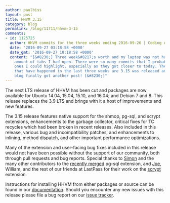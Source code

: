 ```yaml
---
author: paulbiss
layout: post
title: HHVM 3.15
category: blog
permalink: /blog/11711/hhvm-3-15
comments:
- id: 1125725
  author: HHVM commits for the three weeks ending 2016-09-26 | Coding Aloud
  date: '2016-09-27 03:18:58 +0000'
  date_gmt: '2016-09-27 10:18:58 +0000'
  content: "[&#8230;] Three week&#8217;s worth and my laptop was not happy with the
    amount of tabs I had open. There were so many commits that I probably missed some
    ones I could highlight, especially as they got closer to today. The main things
    that have happened in the last three weeks are 3.15 was released and the main
    blog finally got another post! [&#8230;]"
---
```


The next LTS release of HHVM has been cut and packages are now available for Ubuntu 14.04, 15.04, 15.10, and 16.04; and Debian 7 and 8. This release replaces the 3.9 LTS and brings with it a host of improvements and new features.

<!--truncate-->

The 3.15 release features native support for the shmop, pg-sql, and scrypt extensions, enhancements to the garbage collector, critical fixes for TC recycles which had been broken in recent releases. Also included in this release, various bug and incompatibility patches, and enhancements to inlining, method dispatch, and other important performance optimizations.

Many of the extension and user-facing bug fixes included in this release would not have been possible without the support of our community, both through pull requests and bug reports. Special thanks to [Simon](https://github.com/simonwelsh) and the many other contributors to the [recently merged](https://github.com/facebook/hhvm/commit/cc973802814b6a4d0545bee07c84e24d08120140) pg-sql extension, and [Joe](https://github.com/joelastpass), William, and the rest of our friends at LastPass for their work on the [scrypt](https://github.com/facebook/hhvm/commit/a3d57470c7cb17d857fa9d0c477833aabe7d4dd4) extension.

Instructions for installing HHVM from either packages or source can be found in our [documentation](https://docs.hhvm.com/hhvm/installation/introduction). Should you encounter any new issues with this release please file a bug report on our [issue tracker](https://github.com/facebook/hhvm/issues).

